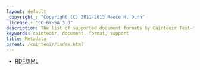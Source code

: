 ```yaml
---
layout: default
_copyright_: "Copyright (C) 2011-2013 Reece H. Dunn"
_license_: "CC-BY-SA 3.0"
description: The list of supported document formats by Cainteoir Text-to-Speech.
keywords: cainteoir, document, format, support
title: Metadata
parent: /cainteoir/index.html
---
```


*  [RDF/XML](rdfxml)
